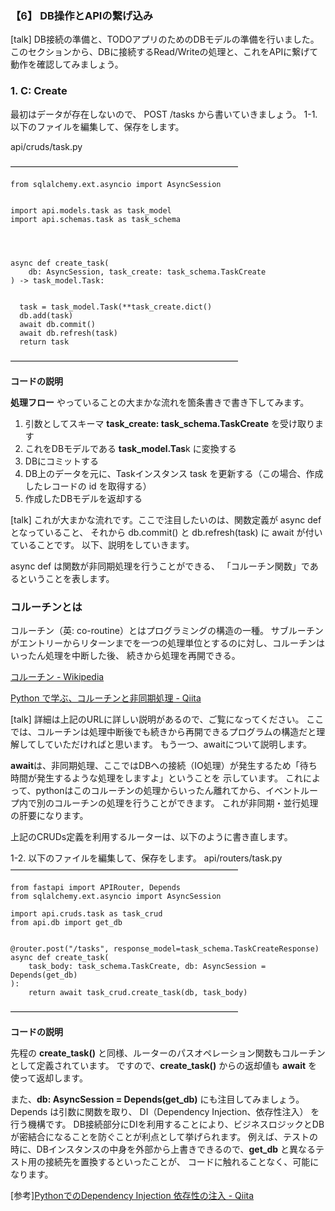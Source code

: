 ### 【6】 DB操作とAPIの繋げ込み
[talk]
DB接続の準備と、TODOアプリのためのDBモデルの準備を行いました。
このセクションから、DBに接続するRead/Writeの処理と、これをAPIに繋げて動作を確認してみましょう。


### 1. C: Create
最初はデータが存在しないので、 POST /tasks から書いていきましょう。
1-1. 以下のファイルを編集して、保存をします。 


api/cruds/task.py

――――――――――――――――――――――――――

    from sqlalchemy.ext.asyncio import AsyncSession


    import api.models.task as task_model
    import api.schemas.task as task_schema




    async def create_task(
        db: AsyncSession, task_create: task_schema.TaskCreate
    ) -> task_model.Task:


      task = task_model.Task(**task_create.dict()
      db.add(task)
      await db.commit()
      await db.refresh(task)
      return task
      
――――――――――――――――――――――――――

**コードの説明**

**処理フロー**
やっていることの大まかな流れを箇条書きで書き下してみます。


1. 引数としてスキーマ **task_create: task_schema.TaskCreate** を受け取ります
2. これをDBモデルである **task_model.Tas**k に変換する
3. DBにコミットする
4. DB上のデータを元に、Taskインスタンス task を更新する（この場合、作成したレコードの id を取得する）
5. 作成したDBモデルを返却する


[talk]
これが大まかな流れです。ここで注目したいのは、関数定義が async def となっていること、
それから db.commit() と db.refresh(task) に await が付いていることです。
以下、説明をしていきます。


async def は関数が非同期処理を行うことができる、 「コルーチン関数」であるということを表します。


### コルーチンとは
コルーチン（英: co-routine）とはプログラミングの構造の一種。
サブルーチンがエントリーからリターンまでを一つの処理単位とするのに対し、コルーチンはいったん処理を中断した後、
続きから処理を再開できる。

[コルーチン - Wikipedia](https://ja.wikipedia.org/wiki/%E3%82%B3%E3%83%AB%E3%83%BC%E3%83%81%E3%83%B3)

[Python で学ぶ、コルーチンと非同期処理 - Qiita](https://qiita.com/koshigoe/items/054383a89bd51d099f10#:~:text=%E3%82%B3%E3%83%AB%E3%83%BC%E3%83%81%E3%83%B3%EF%BC%88%E8%8B%B1%3A%20co%2Droutine,%E5%8B%95%E4%BD%9C%E3%82%92%E8%A1%8C%E3%81%86%E3%81%93%E3%81%A8%E3%81%AB%E3%82%88%E3%82%8B%E3%80%82)



[talk]
詳細は上記のURLに詳しい説明があるので、ご覧になってください。
ここでは、コルーチンは処理中断後でも続きから再開できるプログラムの構造だと理解してしていただければと思います。
もう一つ、awaitについて説明します。


**await**は、非同期処理、ここではDBへの接続（IO処理）が発生するため「待ち時間が発生するような処理をしますよ」ということを
示しています。
これによって、pythonはこのコルーチンの処理からいったん離れてから、イベントループ内で別のコルーチンの処理を行うことができます。
これが非同期・並行処理の肝要になります。


上記のCRUDs定義を利用するルーターは、以下のように書き直します。


1-2. 以下のファイルを編集して、保存をします。
api/routers/task.py
――――――――――――――――――――――――――

    from fastapi import APIRouter, Depends
    from sqlalchemy.ext.asyncio import AsyncSession

    import api.cruds.task as task_crud
    from api.db import get_db


    @router.post("/tasks", response_model=task_schema.TaskCreateResponse)
    async def create_task(
        task_body: task_schema.TaskCreate, db: AsyncSession = Depends(get_db)
    ):
        return await task_crud.create_task(db, task_body)
――――――――――――――――――――――――――

**コードの説明**

先程の **create_task()** と同様、ルーターのパスオペレーション関数もコルーチンとして定義されています。
ですので、**create_task()** からの返却値も **await** を使って返却します。


また、**db: AsyncSession = Depends(get_db)** にも注目してみましょう。
Depends は引数に関数を取り、 DI（Dependency Injection、依存性注入） を行う機構です。
DB接続部分にDIを利用することにより、ビジネスロジックとDBが密結合になることを防ぐことが利点として挙げられます。
例えば、テストの時に、DBインスタンスの中身を外部から上書きできるので、**get_db** と異なるテスト用の接続先を置換するといったことが、
コードに触れることなく、可能になります。

[参考][PythonでのDependency Injection 依存性の注入 - Qiita](https://qiita.com/mkgask/items/d984f7f4d94cc39d8e3c)



